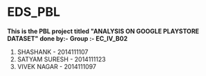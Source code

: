 # EDS_PBL
**This is the PBL project titled "ANALYSIS ON GOOGLE PLAYSTORE DATASET" done by:-**
   **Group :- EC_IV_B02**
1. SHASHANK - 2014111107
2. SATYAM SURESH - 2014111123
3. VIVEK NAGAR - 2014111097
